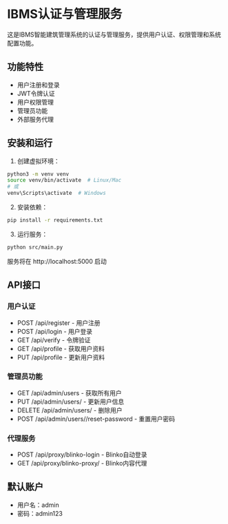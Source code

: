 # IBMS认证与管理服务

这是IBMS智能建筑管理系统的认证与管理服务，提供用户认证、权限管理和系统配置功能。

## 功能特性

- 用户注册和登录
- JWT令牌认证
- 用户权限管理
- 管理员功能
- 外部服务代理

## 安装和运行

1. 创建虚拟环境：
```bash
python3 -m venv venv
source venv/bin/activate  # Linux/Mac
# 或
venv\Scripts\activate  # Windows
```

2. 安装依赖：
```bash
pip install -r requirements.txt
```

3. 运行服务：
```bash
python src/main.py
```

服务将在 http://localhost:5000 启动

## API接口

### 用户认证
- POST /api/register - 用户注册
- POST /api/login - 用户登录
- GET /api/verify - 令牌验证
- GET /api/profile - 获取用户资料
- PUT /api/profile - 更新用户资料

### 管理员功能
- GET /api/admin/users - 获取所有用户
- PUT /api/admin/users/<id> - 更新用户信息
- DELETE /api/admin/users/<id> - 删除用户
- POST /api/admin/users/<id>/reset-password - 重置用户密码

### 代理服务
- POST /api/proxy/blinko-login - Blinko自动登录
- GET /api/proxy/blinko-proxy/<path> - Blinko内容代理

## 默认账户

- 用户名：admin
- 密码：admin123 